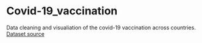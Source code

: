 # Covid-19_vaccination

Data cleaning and visualiation of the covid-19 vaccination across countries.
<br>
[Dataset source](https://www.kaggle.com/gpreda/covid-world-vaccination-progress)

